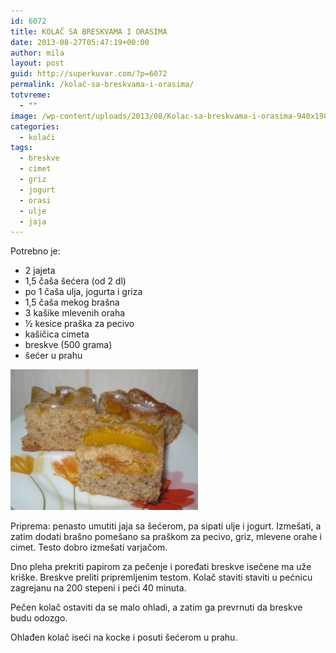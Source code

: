 ```yaml
---
id: 6072
title: KOLAČ SA BRESKVAMA I ORASIMA
date: 2013-08-27T05:47:19+00:00
author: mila
layout: post
guid: http://superkuvar.com/?p=6072
permalink: /kolač-sa-breskvama-i-orasima/
totvreme:
  - ""
image: /wp-content/uploads/2013/08/Kolac-sa-breskvama-i-orasima-940x198.jpg
categories:
  - kolači
tags:
  - breskve
  - cimet
  - griz
  - jogurt
  - orasi
  - ulje
  - jaja
---
```

Potrebno je:

  * 2 jajeta
  * 1,5 čaša šećera (od 2 dl)
  * po 1 čaša ulja, jogurta i griza
  * 1,5 čaša mekog brašna
  * 3 kašike mlevenih oraha
  * ½ kesice praška za pecivo
  * kašičica cimeta
  * breskve (500 grama)
  * šećer u prahu

[<img class="alignnone size-medium wp-image-6074" src="/wp-content/uploads/2013/08/Kolac-sa-breskvama-i-orasima-300x225.jpg" alt="Kolac sa breskvama i orasima" width="300" height="225" />](/wp-content/uploads/2013/08/Kolac-sa-breskvama-i-orasima.jpg)

Priprema: penasto umutiti jaja sa šećerom, pa sipati ulje i jogurt. Izmešati, a zatim dodati brašno pomešano sa praškom za pecivo, griz, mlevene orahe i cimet. Testo dobro izmešati varjačom.

Dno pleha prekriti papirom za pečenje i poređati breskve isečene ma uže kriške. Breskve preliti pripremljenim testom. Kolač staviti staviti u pećnicu zagrejanu na 200 stepeni i peći 40 minuta.

Pečen kolač ostaviti da se malo ohladi, a zatim ga prevrnuti da breskve budu odozgo.

Ohlađen kolač iseći na kocke i posuti šećerom u prahu.